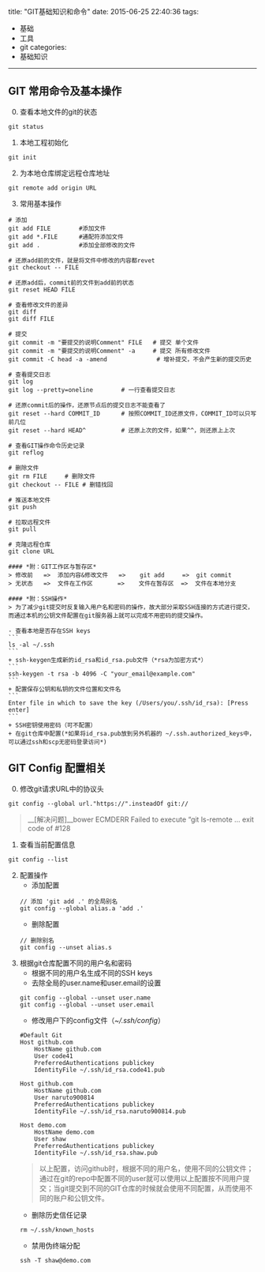 title: "GIT基础知识和命令"
date: 2015-06-25 22:40:36
tags:
- 基础
- 工具
- git
categories: 
- 基础知识
---

## GIT 常用命令及基本操作

0. 查看本地文件的git的状态
```
git status
```
1. 本地工程初始化
```
git init
```
2. 为本地仓库绑定远程仓库地址
```
git remote add origin URL
```
3. 常用基本操作
```
# 添加
git add FILE        #添加文件
git add *.FILE      #通配符添加文件
git add .           #添加全部修改的文件

# 还原add前的文件，就是将文件中修改的内容都revet
git checkout -- FILE

# 还原add后，commit前的文件到add前的状态
git reset HEAD FILE

# 查看修改文件的差异
git diff
git diff FILE

# 提交
git commit -m "要提交的说明Comment" FILE   # 提交 单个文件
git commit -m "要提交的说明Comment" -a     # 提交 所有修改文件
git commit -C head -a -amend              # 增补提交，不会产生新的提交历史

# 查看提交日志
git log
git log --pretty=oneline        # 一行查看提交日志

# 还原commit后的操作，还原节点后的提交日志不能查看了
git reset --hard COMMIT_ID      # 按照COMMIT_ID还原文件，COMMIT_ID可以只写前几位
git reset --hard HEAD^          # 还原上次的文件，如果^^，则还原上上次

# 查看GIT操作命令历史记录
git reflog

# 删除文件
git rm FILE     # 删除文件
git checkout -- FILE # 删错找回

# 推送本地文件
git push

# 拉取远程文件
git pull

# 克隆远程仓库
git clone URL
```

    #### *附：GIT工作区与暂存区*
    > 修改前   =>  添加内容&修改文件   =>    git add     =>  git commit
    > 无状态   =>  文件在工作区       =>    文件在暂存区  =>  文件在本地分支

    #### *附：SSH操作*
    > 为了减少git提交时反复输入用户名和密码的操作，故大部分采取SSH连接的方式进行提交，而通过本机的公钥文件配置在git服务器上就可以完成不用密码的提交操作。

    - 查看本地是否存在SSH keys
    ```
    ls -al ~/.ssh
    ```
    + ssh-keygen生成新的id_rsa和id_rsa.pub文件（*rsa为加密方式*）
    ```
    ssh-keygen -t rsa -b 4096 -C "your_email@example.com"
    ```
    + 配置保存公钥和私钥的文件位置和文件名
    ```
    Enter file in which to save the key (/Users/you/.ssh/id_rsa): [Press enter]
    ```
    + SSH密钥使用密码（可不配置）
    + 在git仓库中配置(*如果将id_rsa.pub放到另外机器的 ~/.ssh.authorized_keys中，可以通过ssh和scp无密码登录访问*)


## GIT Config 配置相关
0. 修改git请求URL中的协议头
```
git config --global url."https://".insteadOf git://
```
 > __[解决问题]__bower ECMDERR Failed to execute “git ls-remote ... exit code of #128

1. 查看当前配置信息
```
git config --list
```
2. 配置操作
    - 添加配置
    ```
    // 添加 'git add .' 的全局别名
    git config --global alias.a 'add .'
    ```
    - 删除配置
    ```
    // 删除别名
    git config --unset alias.s
    ```
3. 根据git仓库配置不同的用户名和密码
    - 根据不同的用户名生成不同的SSH keys
    - 去除全局的user.name和user.email的设置
    ```
    git config --global --unset user.name
    git config --global --unset user.email
    ```
    - 修改用户下的config文件（*\~/.ssh/config*）
    ```
    #Default Git
    Host github.com
        HostName github.com
        User code41
        PreferredAuthentications publickey
        IdentityFile ~/.ssh/id_rsa.code41.pub

    Host github.com
        HostName github.com
        User naruto900814
        PreferredAuthentications publickey
        IdentityFile ~/.ssh/id_rsa.naruto900814.pub

    Host demo.com
        HostName demo.com
        User shaw
        PreferredAuthentications publickey
        IdentityFile ~/.ssh/id_rsa.shaw.pub
    ```
    > 以上配置，访问github时，根据不同的用户名，使用不同的公钥文件；通过在git的repo中配置不同的user就可以使用以上配置按不同用户提交；当git提交到不同的GIT仓库的时候就会使用不同配置，从而使用不同的账户和公钥文件。
    - 删除历史信任记录
    ```
    rm ~/.ssh/known_hosts
    ```
    - 禁用伪终端分配
    ```
    ssh -T shaw@demo.com
    ```

